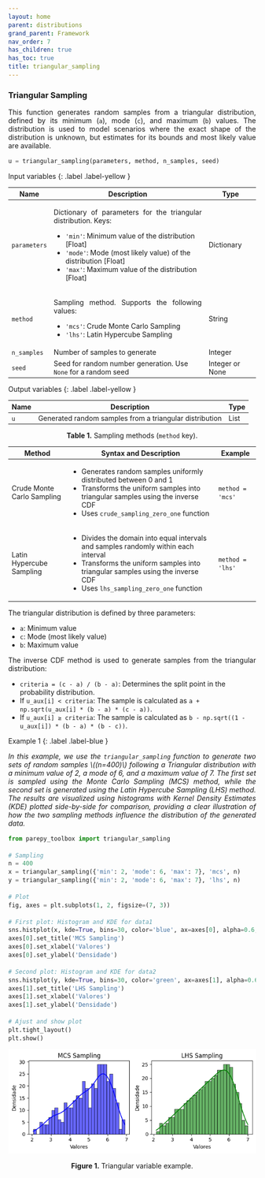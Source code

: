 ```yaml
---
layout: home
parent: distributions
grand_parent: Framework
nav_order: 7
has_children: true
has_toc: true
title: triangular_sampling
---
```


<!--Don't delete ths script-->
<script src = "https://polyfill.io/v3/polyfill.min.js?features=es6"></script>
<script id = "MathJax-script" async src="https://cdn.jsdelivr.net/npm/mathjax@3/es5/tex-mml-chtml.js"></script>
<!--Don't delete ths script-->

<h3>Triangular Sampling</h3>

<p align="justify">
    This function generates random samples from a triangular distribution, defined by its minimum (<code>a</code>), mode (<code>c</code>), and maximum (<code>b</code>) values. The distribution is used to model scenarios where the exact shape of the distribution is unknown, but estimates for its bounds and most likely value are available.
</p>

```python
u = triangular_sampling(parameters, method, n_samples, seed)
```

Input variables
{: .label .label-yellow }

<table style="width:100%">
    <thead>
      <tr>
        <th>Name</th>
        <th>Description</th>
        <th>Type</th>
      </tr>
    </thead>
    <tr>
        <td><code>parameters</code></td>
        <td>
            <p align="justify">
            Dictionary of parameters for the triangular distribution. Keys:
            <ul>
                <li><code>'min'</code>: Minimum value of the distribution [Float]</li>
                <li><code>'mode'</code>: Mode (most likely value) of the distribution [Float]</li>
                <li><code>'max'</code>: Maximum value of the distribution [Float]</li>
            </ul>
            </p>
        </td>
        <td>Dictionary</td>
    </tr>
    <tr>
        <td><code>method</code></td>
        <td>
            <p align="justify">Sampling method. Supports the following values:
            <ul>
                <li><code>'mcs'</code>: Crude Monte Carlo Sampling</li>
                <li><code>'lhs'</code>: Latin Hypercube Sampling</li>
            </ul>
            </p>
        </td>
        <td>String</td>
    </tr>
    <tr>
        <td><code>n_samples</code></td>
        <td>Number of samples to generate</td>
        <td>Integer</td>
    </tr>
    <tr>
        <td><code>seed</code></td>
        <td>Seed for random number generation. Use <code>None</code> for a random seed</td>
        <td>Integer or None</td>
    </tr>
</table>

Output variables
{: .label .label-yellow }

<table style="width:100%">
   <thead>
     <tr>
       <th>Name</th>
       <th>Description</th>
       <th>Type</th>
     </tr>
   </thead>
   <tr>
       <td><code>u</code></td>
       <td>Generated random samples from a triangular distribution</td>
       <td>List</td>
   </tr>
</table>

<p align="justify" id="methods"></p>
<center>
    <p align="center"><b>Table 1.</b> Sampling methods (<code>method</code> key).</p>
    <table style="width:100%">
        <thead>
        <tr>
            <th>Method</th>
            <th>Syntax and Description</th>
            <th>Example</th>
        </tr>
        </thead>
        <tr>
            <td>Crude Monte Carlo Sampling</td>
            <td>
                <ul>
                    <li>Generates random samples uniformly distributed between 0 and 1</li>
                    <li>Transforms the uniform samples into triangular samples using the inverse CDF</li>
                    <li>Uses <code>crude_sampling_zero_one</code> function</li>
                </ul>
            </td>
            <td><code>method = 'mcs'</code></td>
        </tr>
        <tr>
            <td>Latin Hypercube Sampling</td>
            <td>
                <ul>
                    <li>Divides the domain into equal intervals and samples randomly within each interval</li>
                    <li>Transforms the uniform samples into triangular samples using the inverse CDF</li>
                    <li>Uses <code>lhs_sampling_zero_one</code> function</li>
                </ul>
            </td>
            <td><code>method = 'lhs'</code></td>
        </tr>
    </table>
</center>
<p align="justify">
    The triangular distribution is defined by three parameters:
    <ul>
        <li><code>a</code>: Minimum value</li>
        <li><code>c</code>: Mode (most likely value)</li>
        <li><code>b</code>: Maximum value</li>
    </ul>
</p>
<p align="justify">
    The inverse CDF method is used to generate samples from the triangular distribution:
    <ul>
        <li><code>criteria = (c - a) / (b - a)</code>: Determines the split point in the probability distribution.</li>
        <li>If <code>u_aux[i] &lt; criteria</code>: The sample is calculated as <code>a + np.sqrt(u_aux[i] * (b - a) * (c - a))</code>.</li>
        <li>If <code>u_aux[i] &ge; criteria</code>: The sample is calculated as <code>b - np.sqrt((1 - u_aux[i]) * (b - a) * (b - c))</code>.</li>
    </ul>
</p>

Example 1
{: .label .label-blue }

<p align="justify">
    <i>In this example, we use the <code>triangular_sampling</code> function to generate two sets of random samples \((n=400)\) following a Triangular distribution with a minimum value of 2, a mode of 6, and a maximum value of 7. The first set is sampled using the Monte Carlo Sampling (MCS) method, while the second set is generated using the Latin Hypercube Sampling (LHS) method. The results are visualized using histograms with Kernel Density Estimates (KDE) plotted side-by-side for comparison, providing a clear illustration of how the two sampling methods influence the distribution of the generated data.</i>
</p>

```python
from parepy_toolbox import triangular_sampling

# Sampling
n = 400
x = triangular_sampling({'min': 2, 'mode': 6, 'max': 7}, 'mcs', n)
y = triangular_sampling({'min': 2, 'mode': 6, 'max': 7}, 'lhs', n)

# Plot
fig, axes = plt.subplots(1, 2, figsize=(7, 3))

# First plot: Histogram and KDE for data1
sns.histplot(x, kde=True, bins=30, color='blue', ax=axes[0], alpha=0.6, edgecolor='black')
axes[0].set_title('MCS Sampling')
axes[0].set_xlabel('Valores')
axes[0].set_ylabel('Densidade')

# Second plot: Histogram and KDE for data2
sns.histplot(y, kde=True, bins=30, color='green', ax=axes[1], alpha=0.6, edgecolor='black')
axes[1].set_title('LHS Sampling')
axes[1].set_xlabel('Valores')
axes[1].set_ylabel('Densidade')

# Ajust and show plot
plt.tight_layout()
plt.show()
```

<center>
    <img src="assets/images/triangular_sampling_figure_1.png" height="auto">
    <p align="center"><b>Figure 1.</b> Triangular variable example.</p>
</center>